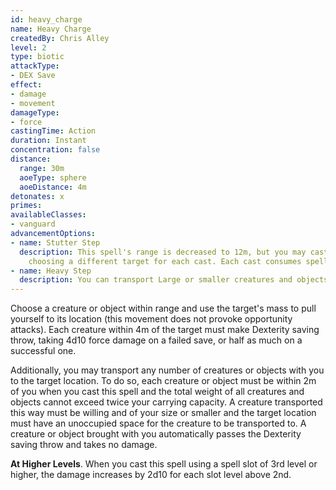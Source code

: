 ```yaml
---
id: heavy_charge
name: Heavy Charge
createdBy: Chris Alley
level: 2
type: biotic
attackType:
- DEX Save
effect:
- damage
- movement
damageType:
- force
castingTime: Action
duration: Instant
concentration: false
distance:
  range: 30m
  aoeType: sphere
  aoeDistance: 4m
detonates: x
primes: 
availableClasses:
- vanguard
advancementOptions:
- name: Stutter Step  
  description: This spell's range is decreased to 12m, but you may cast this spell twice as part of the same action, 
    choosing a different target for each cast. Each cast consumes spell slots as normal.
- name: Heavy Step  
  description: You can transport Large or smaller creatures and objects as long as the total weight does not exceed four times your carrying capacity.
---
```

Choose a creature or object within range and use the target's mass to pull yourself to its location 
(this movement does not provoke opportunity attacks). Each creature within 4m of the target must make Dexterity saving 
throw, taking 4d10 force damage on a failed save, or half as much on a successful one. 

Additionally, you may transport any number of creatures or objects with you to the target location. To 
do so, each creature or object must be within 2m of you when you cast this spell and the total weight of all creatures and 
objects cannot exceed twice your carrying capacity. A creature transported this way must be willing and of your
size or smaller and the target location must have an unoccupied space for the creature to be transported to. A creature or 
object brought with you automatically passes the Dexterity saving throw and takes no damage.  

__At Higher Levels__. When you cast this spell using a spell slot of 3rd level or higher, the damage increases by 2d10 
for each slot level above 2nd.
